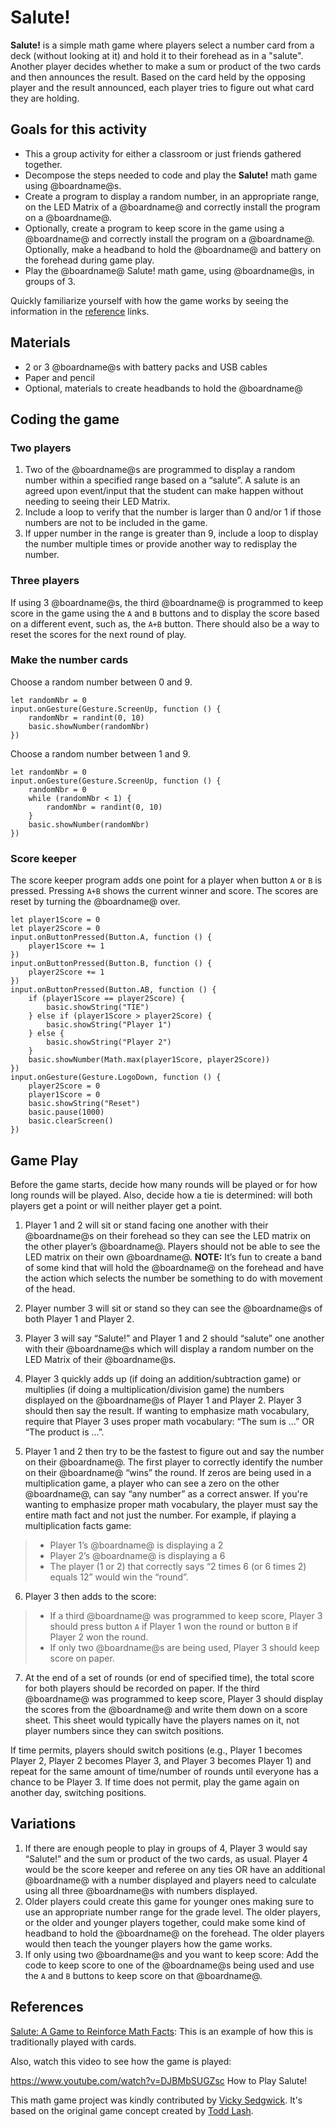 # Salute!

**Salute!** is a simple math game where players select a number card from a deck (without looking at it) and hold it to their forehead as in a "salute". Another player decides whether to make a sum or product of the two cards and then announces the result. Based on the card held by the opposing player and the result announced, each player tries to figure out what card they are holding.

## Goals for this activity

* This a group activity for either a classroom or just friends gathered together.
* Decompose the steps needed to code and play the **Salute!** math game using @boardname@s.
* Create a program to display a random number, in an appropriate range, on the LED Matrix of a @boardname@ and correctly install the program on a @boardname@.
* Optionally, create a program to keep score in the game using a @boardname@ and correctly install the program on a @boardname@.
Optionally, make a headband to hold the @boardname@ and battery on the forehead during game play.
* Play the @boardname@ Salute! math game, using @boardname@s, in groups of 3.

Quickly familiarize yourself with how the game works by seeing the information in the [reference](#references) links.

## Materials

* 2 or 3 @boardname@s with battery packs and USB cables
* Paper and pencil
* Optional, materials to create headbands to hold the @boardname@

## Coding the game

### Two players

1. Two of the @boardname@s are programmed to display a random number within a specified range based on a “salute”. A salute is an agreed upon event/input that the student can make happen without needing to seeing their LED Matrix.
2. Include a loop to verify that the number is larger than 0 and/or 1 if those numbers are not to be included in the game.
3. If upper number in the range is greater than 9, include a loop to display the number multiple times or provide another way to redisplay the number.

### Three players

If using 3 @boardname@s, the third @boardname@ is programmed to keep score in the game using the ``A`` and ``B`` buttons and to display the score based on a different event, such as, the ``A+B`` button. There should also be a way to reset the scores for the next round of play.

### Make the number cards

Choose a random number between 0 and 9.

```blocks
let randomNbr = 0
input.onGesture(Gesture.ScreenUp, function () {
    randomNbr = randint(0, 10)
    basic.showNumber(randomNbr)
})
```

Choose a random number between 1 and 9.

```blocks
let randomNbr = 0
input.onGesture(Gesture.ScreenUp, function () {
    randomNbr = 0
    while (randomNbr < 1) {
        randomNbr = randint(0, 10)
    }
    basic.showNumber(randomNbr)
})
```

### Score keeper

The score keeper program adds one point for a player when button ``A`` or ``B`` is pressed. Pressing ``A+B`` shows the current winner and score. The scores are reset by turning the @boardname@ over.

```blocks
let player1Score = 0
let player2Score = 0
input.onButtonPressed(Button.A, function () {
    player1Score += 1
})
input.onButtonPressed(Button.B, function () {
    player2Score += 1
})
input.onButtonPressed(Button.AB, function () {
    if (player1Score == player2Score) {
        basic.showString("TIE")
    } else if (player1Score > player2Score) {
        basic.showString("Player 1")
    } else {
        basic.showString("Player 2")
    }
    basic.showNumber(Math.max(player1Score, player2Score))
})
input.onGesture(Gesture.LogoDown, function () {
    player2Score = 0
    player1Score = 0
    basic.showString("Reset")
    basic.pause(1000)
    basic.clearScreen()
})
```

## Game Play

Before the game starts, decide how many rounds will be played or for how long rounds will be played. Also, decide how a tie is determined: will both players get a point or will neither player get a point.

1. Player 1 and 2 will sit or stand facing one another with their @boardname@s on their forehead so they can see the LED matrix on the other player’s @boardname@. Players should not be able to see the LED matrix on their own @boardname@. **NOTE:** It’s fun to create a band of some kind that will hold the @boardname@ on the forehead and have the action which selects the number be something to do with movement of the head.

2. Player number 3 will sit or stand so they can see the @boardname@s of both Player 1 and Player 2.

3. Player 3 will say “Salute!” and Player 1 and 2 should “salute” one another with their @boardname@s which will display a random number on the LED Matrix of their @boardname@s.

4. Player 3 quickly adds up (if doing an addition/subtraction game) or multiplies (if doing a multiplication/division game) the numbers displayed on the @boardname@s of Player 1 and Player 2. Player 3 should then say the result. If wanting to emphasize math vocabulary, require that Player 3 uses proper math vocabulary: “The sum is ...” OR “The product is ...”.
5. Player 1 and 2 then try to be the fastest to figure out and say the number on their @boardname@. The first player to correctly identify the number on their @boardname@ “wins” the round. If zeros are being used in a multiplication game, a player who can see a zero on the other @boardname@, can say “any number” as a correct answer. If you're wanting to emphasize proper math vocabulary, the player must say the entire math fact and not just the number. For example, if playing a multiplication facts game:
>* Player 1’s @boardname@ is displaying a 2
>* Player 2’s @boardname@ is displaying a 6
>* The player (1 or 2) that correctly says “2 times 6 (or 6 times 2) equals 12” would win the “round”.
6. Player 3 then adds to the score:
>* If a third @boardname@ was programmed to keep score, Player 3 should press button ``A`` if Player 1 won the round or button ``B`` if Player 2 won the round.
>* If only two @boardname@s are being used, Player 3 should keep score on paper.
7. At the end of a set of rounds (or end of specified time), the total score for both players should be recorded on paper. If the third @boardname@ was programmed to keep score, Player 3 should display the scores from the @boardname@ and write them down on a score sheet. This sheet would typically have the players names on it, not player numbers since they can switch positions.

If time permits, players should switch positions (e.g., Player 1 becomes Player 2, Player 2 becomes Player 3, and Player 3 becomes Player 1) and repeat for the same amount of time/number of rounds until everyone has a chance to be Player 3. If time does not permit, play the game again on another day, switching positions.

## Variations

1. If there are enough people to play in groups of 4, Player 3 would say “Salute!” and the sum or product of the two cards, as usual. Player 4 would be the score keeper and referee on any ties OR have an additional @boardname@ with a number displayed and players need to calculate using all three @boardname@s with numbers displayed.
2. Older players could create this game for younger ones making sure to use an appropriate number range for the grade level. The older players, or the older and younger players together, could make some kind of headband to hold the @boardname@ on the forehead. The older players would then teach the younger players how the game works.
3. If only using two @boardname@s and you want to keep score:
Add the code to keep score to one of the @boardname@s being used and use the ``A`` and ``B`` buttons to keep score on that @boardname@.

## References

[Salute: A Game to Reinforce Math Facts](https://www.brighthubeducation.com/lesson-plans-grades-3-5/28715-play-the-game-salute-to-reinforce-math-facts/): This is an example of how this is traditionally played with cards.

Also, watch this video to see how the game is played:

https://www.youtube.com/watch?v=DJBMbSUGZsc
How to Play Salute!

This math game project was kindly contributed by [Vicky Sedgwick](https://about.me/vicky.sedgwick). It's based on the original game concept created by [Todd Lash](https://twitter.com/Todd_Lash).
